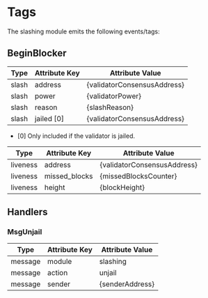 # Tags

The slashing module emits the following events/tags:

## BeginBlocker

| Type  | Attribute Key | Attribute Value             |
| ----- | ------------- | --------------------------- |
| slash | address       | {validatorConsensusAddress} |
| slash | power         | {validatorPower}            |
| slash | reason        | {slashReason}               |
| slash | jailed [0]    | {validatorConsensusAddress} |

- [0] Only included if the validator is jailed.

| Type     | Attribute Key | Attribute Value             |
| -------- | ------------- | --------------------------- |
| liveness | address       | {validatorConsensusAddress} |
| liveness | missed_blocks | {missedBlocksCounter}       |
| liveness | height        | {blockHeight}               |

## Handlers

### MsgUnjail

| Type    | Attribute Key | Attribute Value |
| ------- | ------------- | --------------- |
| message | module        | slashing        |
| message | action        | unjail          |
| message | sender        | {senderAddress} |
